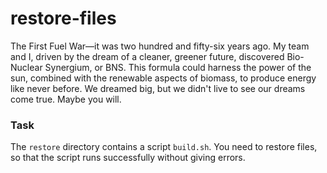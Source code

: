 # restore-files

<p data-story-username="amirhan">The First Fuel War—it was two hundred and fifty-six years ago. My team and I, driven by the dream of a cleaner, greener future, discovered Bio-Nuclear Synergium, or BNS. This formula could harness the power of the sun, combined with the renewable aspects of biomass, to produce energy like never before. We dreamed big, but we didn't live to see our dreams come true. Maybe you will.</p>

### Task

The `restore` directory contains a script `build.sh`. You need to restore files, so that the script runs successfully without giving errors.
